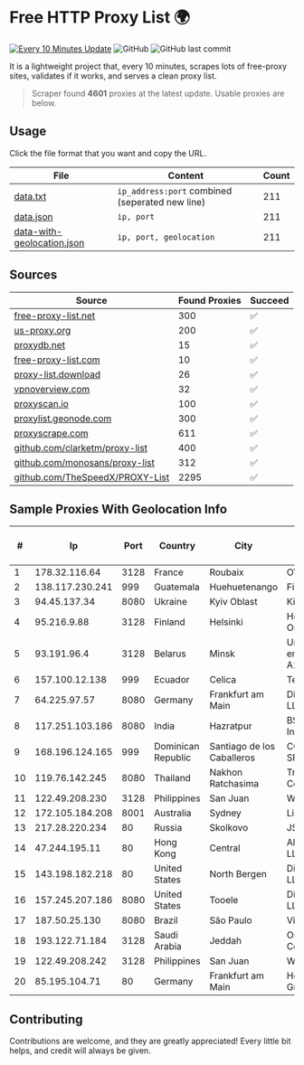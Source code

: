 
# Free HTTP Proxy List 🌍

[![Every 10 Minutes Update](https://github.com/mertguvencli/http-proxy-list/actions/workflows/main.yml/badge.svg?branch=main)](https://github.com/mertguvencli/http-proxy-list/actions/workflows/main.yml)
![GitHub](https://img.shields.io/github/license/mertguvencli/http-proxy-list)
![GitHub last commit](https://img.shields.io/github/last-commit/mertguvencli/http-proxy-list)

It is a lightweight project that, every 10 minutes, scrapes lots of free-proxy sites, validates if it works, and serves a clean proxy list.


> Scraper found **4601** proxies at the latest update. Usable proxies are below.

## Usage

Click the file format that you want and copy the URL.


|File|Content|Count|
|----|-------|-----|
|[data.txt](https://raw.githubusercontent.com/mertguvencli/http-proxy-list/main/proxy-list/data.txt)|`ip_address:port` combined (seperated new line)|211|
|[data.json](https://raw.githubusercontent.com/mertguvencli/http-proxy-list/main/proxy-list/data.json)|`ip, port`|211|
|[data-with-geolocation.json](https://raw.githubusercontent.com/mertguvencli/http-proxy-list/main/proxy-list/data-with-geolocation.json)|`ip, port, geolocation`|211|

## Sources

|Source|Found Proxies|Succeed|
|------|-------------|-------|
|[free-proxy-list.net](https://free-proxy-list.net)|300|✅|
|[us-proxy.org](https://www.us-proxy.org)|200|✅|
|[proxydb.net](http://proxydb.net)|15|✅|
|[free-proxy-list.com](https://free-proxy-list.com/?page=&port=&type%5B%5D=http&type%5B%5D=https&up_time=0&search=Search)|10|✅|
|[proxy-list.download](https://www.proxy-list.download/HTTP)|26|✅|
|[vpnoverview.com](https://vpnoverview.com/privacy/anonymous-browsing/free-proxy-servers)|32|✅|
|[proxyscan.io](https://www.proxyscan.io)|100|✅|
|[proxylist.geonode.com](https://proxylist.geonode.com/api/proxy-list?limit=300&page=1&sort_by=lastChecked&sort_type=desc&protocols=http,https)|300|✅|
|[proxyscrape.com](https://api.proxyscrape.com/v2/?request=displayproxies&protocol=http&timeout=10000&country=all&ssl=all&anonymity=all)|611|✅|
|[github.com/clarketm/proxy-list](https://raw.githubusercontent.com/clarketm/proxy-list/master/proxy-list-raw.txt)|400|✅|
|[github.com/monosans/proxy-list](https://raw.githubusercontent.com/monosans/proxy-list/main/proxies/http.txt)|312|✅|
|[github.com/TheSpeedX/PROXY-List](https://raw.githubusercontent.com/TheSpeedX/PROXY-List/master/http.txt)|2295|✅|


## Sample Proxies With Geolocation Info

|#|Ip|Port|Country|City|Internet Service Provider|
|-|--|----|-------|----|-------------------------|
|1|178.32.116.64|3128|France|Roubaix|OVH SAS|
|2|138.117.230.241|999|Guatemala|Huehuetenango|Fibernet S.A|
|3|94.45.137.34|8080|Ukraine|Kyiv Oblast|Kievline LLC|
|4|95.216.9.88|3128|Finland|Helsinki|Hetzner Online GmbH|
|5|93.191.96.4|3128|Belarus|Minsk|Unitary enterprise A1|
|6|157.100.12.138|999|Ecuador|Celica|Telconet S.A|
|7|64.225.97.57|8080|Germany|Frankfurt am Main|DigitalOcean, LLC|
|8|117.251.103.186|8080|India|Hazratpur|BSNL Internet|
|9|168.196.124.165|999|Dominican Republic|Santiago de los Caballeros|COMCAST-SRL|
|10|119.76.142.245|8080|Thailand|Nakhon Ratchasima|True Internet Co., Ltd.|
|11|122.49.208.230|3128|Philippines|San Juan|WifiCity, Inc|
|12|172.105.184.208|8001|Australia|Sydney|Linode, LLC|
|13|217.28.220.234|80|Russia|Skolkovo|JSC IOT|
|14|47.244.195.11|80|Hong Kong|Central|Alibaba.com LLC|
|15|143.198.182.218|80|United States|North Bergen|DigitalOcean, LLC|
|16|157.245.207.186|8080|United States|Tooele|DigitalOcean, LLC|
|17|187.50.25.130|8080|Brazil|São Paulo|Vivo|
|18|193.122.71.184|3128|Saudi Arabia|Jeddah|Oracle Corporation|
|19|122.49.208.242|3128|Philippines|San Juan|WifiCity, Inc|
|20|85.195.104.71|80|Germany|Frankfurt am Main|Host Europe GmbH|



## Contributing

Contributions are welcome, and they are greatly appreciated! Every
little bit helps, and credit will always be given.

